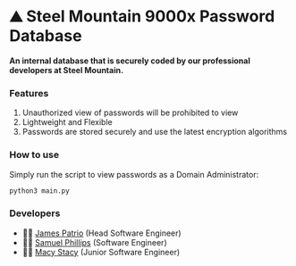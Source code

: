 # ⛰️ Steel Mountain 9000x Password Database
**An internal database that is securely coded by our professional developers at Steel Mountain.**

### Features
1. Unauthorized view of passwords will be prohibited to view
2. Lightweight and Flexible
3. Passwords are stored securely and use the latest encryption algorithms

### How to use
Simply run the script to view passwords as a Domain Administrator:
``` Python
python3 main.py
```

### Developers
+ 👨‍💻 [James Patrio]() (Head Software Engineer)
+ 👨‍💻 [Samuel Phillips]() (Software Engineer)
+ 👩‍💻 [Macy Stacy]() (Junior Software Engineer)